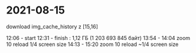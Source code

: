 <h1>2021-08-15</h1> 
<p>download img_cache_history z [15,16] </p>  
12:06 - start 12:31 - finish : 1,12 ГБ (1 203 693 845 байт)
13:54 - 14:04 zoom 10 reload 1/4 screen size 
14:13 - 15:20 zoom 10 reload ~1/4 screen size